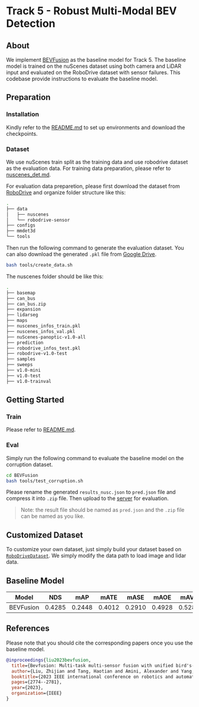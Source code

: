 # Track 5 - Robust Multi-Modal BEV Detection

## About

We implement [BEVFusion](https://ieeexplore.ieee.org/abstract/document/10160968) as the baseline model for Track 5. The baseline model is trained on the nuScenes dataset using both camera and LiDAR input and evaluated on the RoboDrive dataset with sensor failures. This codebase provide instructions to evaluate the baseline model.

## Preparation

### Installation

Kindly refer to the [README.md](BEVFusion/README.md) to set up environments and download the checkpoints. 

### Dataset

We use nuScenes train split as the training data and use robodrive dataset as the evaluation data. For training data preparation, please refer to [nuscenes_det.md](https://github.com/open-mmlab/mmdetection3d/blob/master/docs/en/datasets/nuscenes_det.md). 

For evaluation data preparetion, please first download the dataset from [RoboDrive](https://drive.google.com/file/d/1Hw59VToELsB_bJ9qTGuyn9zdDzaZSnT4/view?usp=sharing) and organize folder structure like this:

```bash
.
├── data
│   ├── nuscenes
│   └── robodrive-sensor
├── configs
├── mmdet3d
└── tools
```

Then run the following command to generate the evaluation dataset. You can also download the generated `.pkl` file from [Google Drive](https://drive.google.com/drive/folders/1IAGH-io2wR3YjhNTMPc5Vp7kIRwa5Vdw?usp=sharing).

```bash
bash tools/create_data.sh
```

The nuscenes folder should be like this:

```bash
.
├── basemap
├── can_bus
├── can_bus.zip
├── expansion
├── lidarseg
├── maps
├── nuscenes_infos_train.pkl
├── nuscenes_infos_val.pkl
├── nuScenes-panoptic-v1.0-all
├── prediction
├── robodrive_infos_test.pkl
├── robodrive-v1.0-test
├── samples
├── sweeps
├── v1.0-mini
├── v1.0-test
├── v1.0-trainval
```

## Getting Started

### Train

Please refer to [README.md](BEVFusion/README.md).

### Eval

Simply run the following command to evaluate the baseline model on the corruption dataset.

```bash
cd BEVFusion
bash tools/test_corruption.sh
```

Please rename the generated `results_nusc.json` to `pred.json` file and compress it into `.zip` file. Then upload to the [server](https://codalab.lisn.upsaclay.fr/competitions/17137) for evaluation.

> Note: the result file should be named as `pred.json` and the `.zip` file can be named as you like.

## Customized Dataset

To customize your own dataset, just simply build your dataset based on [`RoboDriveDataset`](BEVFusion/mmdet3d/datasets/robodrive_dataset.py#L19). We simply modify the data path to load image and lidar data.


## Baseline Model

| Model             | NDS    | mAP    | mATE   | mASE   | mAOE   | mAVE   | mAAE   |
| ----------------- | ------ | ------ | ------ | ------ | ------ | ------ | ------ |
| BEVFusion         | 0.4285 | 0.2448 | 0.4012 | 0.2910 | 0.4928 | 0.5289 | 0.2251 |


## References

Please note that you should cite the corresponding papers once you use the baseline model.
```bibtex
@inproceedings{liu2023bevfusion,
  title={Bevfusion: Multi-task multi-sensor fusion with unified bird's-eye view representation},
  author={Liu, Zhijian and Tang, Haotian and Amini, Alexander and Yang, Xinyu and Mao, Huizi and Rus, Daniela L and Han, Song},
  booktitle={2023 IEEE international conference on robotics and automation (ICRA)},
  pages={2774--2781},
  year={2023},
  organization={IEEE}
}
```